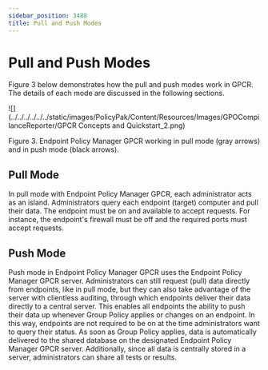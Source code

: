 ```yaml
---
sidebar_position: 3488
title: Pull and Push Modes
---
```


# Pull and Push Modes

Figure 3 below demonstrates how the pull and push modes work in GPCR. The details of each mode are discussed in the following sections.

![](../../../../../../static/images/PolicyPak/Content/Resources/Images/GPOCompilanceReporter/GPCR Concepts and Quickstart_2.png)

Figure 3. Endpoint Policy Manager GPCR working in pull mode (gray arrows) and in push mode (black arrows).

## Pull Mode

In pull mode with Endpoint Policy Manager GPCR, each administrator acts as an island. Administrators query each endpoint (target) computer and pull their data. The endpoint must be on and available to accept requests. For instance, the endpoint's firewall must be off and the required ports must accept requests.

## Push Mode

Push mode in Endpoint Policy Manager GPCR uses the Endpoint Policy Manager GPCR server. Administrators can still request (pull) data directly from endpoints, like in pull mode, but they can also take advantage of the server with clientless auditing, through which endpoints deliver their data directly to a central server. This enables all endpoints the ability to push their data up whenever Group Policy applies or changes on an endpoint. In this way, endpoints are not required to be on at the time administrators want to query their status. As soon as Group Policy applies, data is automatically delivered to the shared database on the designated Endpoint Policy Manager GPCR server. Additionally, since all data is centrally stored in a server, administrators can share all tests or results.